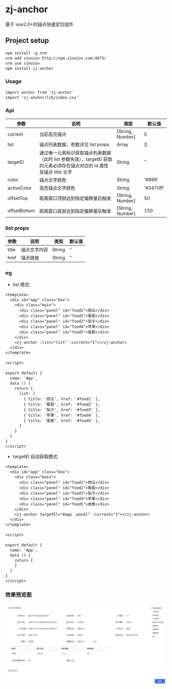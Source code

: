 # zj-anchor

基于 vue2.0+的锚点快速定位组件

## Project setup

```
npm install -g nrm
nrm add sinoiov http://npm.sinoiov.com:4873/
nrm use sinoiov
npm install zj-anchor
```

### Usage

```
import anchor from 'zj-anchor'
import 'zj-anchor/lib/index.css'
```

### Api

| 参数         | 说明                                                                                                                   | 类型             | 默认值    |
| ------------ | ---------------------------------------------------------------------------------------------------------------------- | ---------------- | --------- |
| current      | 当前高亮锚点                                                                                                           | [String, Number] | 0         |
| list         | 锚点列表数据，参数详见 list props                                                                                      | Array            | []        |
| targetEl     | 通过唯一元素标识获取锚点列表数据（此时 list 参数失效），targetEl 获取的元素必须存在锚点对应的 id 属性及锚点 title 文字 | String           | ''        |
| color        | 锚点文字颜色                                                                                                           | String           | '#999'    |
| activeColor  | 高亮锚点文字颜色                                                                                                       | String           | '#3470ff' |
| offsetTop    | 距离窗口顶部达到指定偏移量后触发                                                                                       | [String, Number] | 50        |
| offsetBottom | 距离窗口底部达到指定偏移量后触发                                                                                       | [String, Number] | 150       |

### list props

| 参数  | 说明         | 类型   | 默认值 |
| ----- | ------------ | ------ | ------ |
| title | 锚点文字内容 | String | ''     |
| href  | 锚点链接     | String | ''     |

### eg

- list 模式:

```
<template>
  <div id="app" class="box">
    <div class="main">
      <div class="panel" id="food1">西瓜</div>
      <div class="panel" id="food2">葡萄</div>
      <div class="panel" id="food3">梨子</div>
      <div class="panel" id="food4">苹果</div>
      <div class="panel" id="food5">香蕉</div>
    </div>
    <zj-anchor :list="list" :current="1"></zj-anchor>
  </div>
</template>

<script>

export default {
  name: 'App',
  data () {
    return {
      list: [
        { title: '西瓜', href: '#food1' },
        { title: '葡萄', href: '#food2' },
        { title: '梨子', href: '#food3' },
        { title: '苹果', href: '#food4' },
        { title: '香蕉', href: '#food5' },
      ]
    }
  }
}
</script>
```

- targetEl 自动获取模式:

```
<template>
  <div id="app" class="box">
    <div class="main">
      <div class="panel" id="food1">西瓜</div>
      <div class="panel" id="food2">葡萄</div>
      <div class="panel" id="food3">梨子</div>
      <div class="panel" id="food4">苹果</div>
      <div class="panel" id="food5">香蕉</div>
    </div>
    <zj-anchor targetEl="#app .panel" :current="1"></zj-anchor>
  </div>
</template>

<script>

export default {
  name: 'App',
  data () {
    return {
    }
  }
}
</script>
```

### 效果预览图

![img preview](https://raw.githubusercontent.com/yy13dream/imgFolder/master/anchor-preview.jpg)
